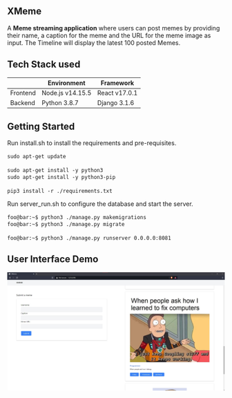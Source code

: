 ## XMeme

A **Meme streaming application** where users can post memes by providing their name, a caption for the meme and the URL for the meme image as input. The Timeline will display the latest 100 posted Memes.

## Tech Stack used

| |Environment | Framework
------------ |------------ | -------------
Frontend | Node.js v14.15.5 | React v17.0.1
Backend | Python 3.8.7 | Django 3.1.6

## Getting Started

Run install.sh to install the requirements and pre-requisites.

```console
sudo apt-get update

sudo apt-get install -y python3    
sudo apt-get install -y python3-pip

pip3 install -r ./requirements.txt  
```

Run server_run.sh to configure the database and start the server.

```console
foo@bar:~$ python3 ./manage.py makemigrations        
foo@bar:~$ python3 ./manage.py migrate

foo@bar:~$ python3 ./manage.py runserver 0.0.0.0:8081

```

## User Interface Demo

![User Interface](./demo.jpg)
